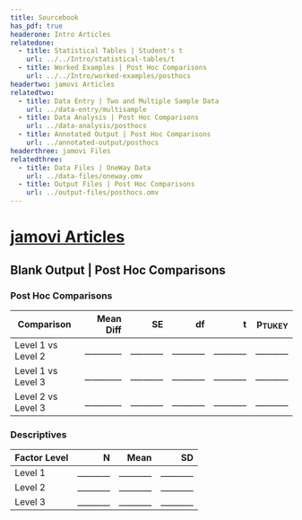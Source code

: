 ```yaml
---
title: Sourcebook
has_pdf: true
headerone: Intro Articles
relatedone:
  - title: Statistical Tables | Student's t
    url: ../../Intro/statistical-tables/t
  - title: Worked Examples | Post Hoc Comparisons
    url: ../../Intro/worked-examples/posthocs
headertwo: jamovi Articles
relatedtwo:
  - title: Data Entry | Two and Multiple Sample Data
    url: ../data-entry/multisample
  - title: Data Analysis | Post Hoc Comparisons
    url: ../data-analysis/posthocs
  - title: Annotated Output | Post Hoc Comparisons
    url: ../annotated-output/posthocs
headerthree: jamovi Files
relatedthree:
  - title: Data Files | OneWay Data
    url: ../data-files/oneway.omv
  - title: Output Files | Post Hoc Comparisons
    url: ../output-files/posthocs.omv
---
```


# [jamovi Articles](../index.md)

## Blank Output | Post Hoc Comparisons

### Post Hoc Comparisons

| Comparison         | Mean Diff | SE   | df   | t     | p<sub>TUKEY</sub> |
|--------------------|----------:|-----:|-----:|------:|------------------:|
| Level 1 vs Level 2 | _________ | ________ | ________ | ________ |            ________ |
| Level 1 vs Level 3 | _________ | ________ | ________ | ________ |            ________ |
| Level 2 vs Level 3 | _________ | ________ | ________ | ________ |            ________ |

### Descriptives

| Factor Level | N   | Mean | SD   |
|--------------|----:|-----:|-----:|
| Level 1      | ________ | ________ | ________ |
| Level 2      | ________ | ________ | ________ |
| Level 3      | ________ | ________ | ________ |
